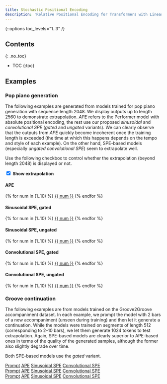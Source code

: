 ```yaml
---
title: Stochastic Positional Encoding
description: 'Relative Positional Encoding for Transformers with Linear Complexity'
---
```


{::options toc_levels="1..3" /}

## Contents
{: .no_toc}
* TOC
{:toc}

## Examples

<section id="pop-piano" markdown="1">

### Pop piano generation

The following examples are generated from models trained for pop piano generation with sequence length 2048.
We display outputs up to length 2560 to demonstrate extrapolation.
*APE* refers to the Performer model with absolute positional encoding, the rest use our proposed *sinusoidal*
and *convolutional SPE* (*gated* and *ungated* variants).
We can clearly observe that the outputs from *APE* quickly become incoherent once the training length
is exceeded (the time at which this happens depends on the tempo and style of each example).
On the other hand, SPE-based models (especially *ungated convolutional SPE*) seem to extrapolate well.

Use the following checkbox to control whether the extrapolation (beyond length 2048) is displayed or not.

<div>
<input type="checkbox" id="popExtrapolate" name="popExtrapolate" checked>
<label for="popExtrapolate" style="font-weight: bold;">Show extrapolation</label>
</div>

#### APE

<div class="tabbed-midi-player">
<div class="tabs">
  {% for num in (1..10) %}
    <a href="#" data-midi-url="/midi/pop_piano/ape/samp{{ num | prepend: '00' | slice: -2, 2 }}_extrapolation.mid">{{ num }}</a>
  {% endfor %}
</div>
<midi-visualizer></midi-visualizer>
<midi-player sound-font></midi-player>
</div>

#### Sinusoidal SPE, gated

<div class="tabbed-midi-player">
<div class="tabs">
  {% for num in (1..10) %}
    <a href="#" data-midi-url="/midi/pop_piano/sinespe/samp{{ num | prepend: '00' | slice: -2, 2 }}_extrapolation.mid">{{ num }}</a>
  {% endfor %}
</div>
<midi-visualizer></midi-visualizer>
<midi-player sound-font></midi-player>
</div>

#### Sinusoidal SPE, ungated

<div class="tabbed-midi-player">
<div class="tabs">
  {% for num in (1..10) %}
    <a href="#" data-midi-url="/midi/pop_piano/sinespe_ungated/samp{{ num | prepend: '00' | slice: -2, 2 }}_extrapolation.mid">{{ num }}</a>
  {% endfor %}
</div>
<midi-visualizer></midi-visualizer>
<midi-player sound-font></midi-player>
</div>

#### Convolutional SPE, gated

<div class="tabbed-midi-player">
<div class="tabs">
  {% for num in (1..10) %}
    <a href="#" data-midi-url="/midi/pop_piano/convspe/samp{{ num | prepend: '00' | slice: -2, 2 }}_extrapolation.mid">{{ num }}</a>
  {% endfor %}
</div>
<midi-visualizer></midi-visualizer>
<midi-player sound-font></midi-player>
</div>

#### Convolutional SPE, ungated

<div class="tabbed-midi-player">
<div class="tabs">
  {% for num in (1..10) %}
    <a href="#" data-midi-url="/midi/pop_piano/convspe_ungated/samp{{ num | prepend: '00' | slice: -2, 2 }}_extrapolation.mid">{{ num }}</a>
  {% endfor %}
</div>
<midi-visualizer></midi-visualizer>
<midi-player sound-font></midi-player>
</div>

</section>

### Groove continuation
The following examples are from models trained on the Groove2Groove accompaniment dataset.
In each example, we prompt the model with 2 bars of a new accompaniment (unseen during training) and then
let it generate a continuation. While the models were trained on segments of length 512 (corresponding to
2–10 bars), we let them generate 1024 tokens to test extrapolation.
Again, SPE-based models are clearly superior to APE-based ones in terms of the quality of the generated
samples, although the former also slightly degrade over time.

Both SPE-based models use the *gated* variant.

<div class="tabbed-midi-player">
<div class="tabs">
  <a href="#" data-midi-url="/midi/grv2grv/ape/maj357.C_SAMMY_b.prompt.mid" class="selected">Prompt</a>
  <a href="#" data-midi-url="/midi/grv2grv/ape/maj357.C_SAMMY_b.prompt_cont_0.mid">APE</a>
  <a href="#" data-midi-url="/midi/grv2grv/sinespe/maj357.C_SAMMY_b.prompt_cont_0.mid">Sinusoidal SPE</a>
  <a href="#" data-midi-url="/midi/grv2grv/convspe/maj357.C_SAMMY_b.prompt_cont_0.mid">Convolutional SPE</a>
</div>
<midi-visualizer></midi-visualizer>
<midi-player sound-font></midi-player>
</div>

<div class="tabbed-midi-player">
<div class="tabs">
  <a href="#" data-midi-url="/midi/grv2grv/ape/min114.EUROBEA3_a.prompt.mid" class="selected">Prompt</a>
  <a href="#" data-midi-url="/midi/grv2grv/ape/min114.EUROBEA3_a.prompt_cont_1.mid">APE</a>
  <a href="#" data-midi-url="/midi/grv2grv/sinespe/min114.EUROBEA3_a.prompt_cont_2.mid">Sinusoidal SPE</a>
  <a href="#" data-midi-url="/midi/grv2grv/convspe/min114.EUROBEA3_a.prompt_cont_2.mid">Convolutional SPE</a>
</div>
<midi-visualizer></midi-visualizer>
<midi-player sound-font></midi-player>
</div>

<div class="tabbed-midi-player">
<div class="tabs">
  <a href="#" data-midi-url="/midi/grv2grv/ape/min183.BuddyG_a.prompt.mid" class="selected">Prompt</a>
  <a href="#" data-midi-url="/midi/grv2grv/ape/min183.BuddyG_a.prompt_cont_0.mid">APE</a>
  <a href="#" data-midi-url="/midi/grv2grv/sinespe/min183.BuddyG_a.prompt_cont_0.mid">Sinusoidal SPE</a>
  <a href="#" data-midi-url="/midi/grv2grv/convspe/min183.BuddyG_a.prompt_cont_2.mid">Convolutional SPE</a>
</div>
<midi-visualizer></midi-visualizer>
<midi-player sound-font></midi-player>
</div>

<script>
document.querySelectorAll('midi-visualizer').forEach(function (visualizer) {
  visualizer.config.noteHeight = 4;
  visualizer.config.pixelsPerTimeStep = 30;
  visualizer.classList.add('loading');
});

document.querySelectorAll('.tabbed-midi-player').forEach(function (container) {
  // Make first tab selected
  if (!container.querySelector('a[data-midi-url].selected')) {
    container.querySelector('a[data-midi-url]').classList.add('selected');
  }

  const visualizer = container.querySelector('midi-visualizer');
  const player = container.querySelector('midi-player');
  const defaultUrl = container.querySelector('a[data-midi-url].selected').dataset.midiUrl;
  player.addVisualizer(visualizer);
  player.src = defaultUrl;
  visualizer.src = defaultUrl;

  player.addEventListener('load', function() {
    visualizer.classList.remove('loading');
  });
  player.addEventListener('start', function () {
    visualizer.querySelector('.piano-roll-visualizer').scrollLeft = 0;
  });

  // Tabs
  container.querySelectorAll('a[data-midi-url]').forEach(function (link) {
    link.addEventListener('click', function (event) {
      event.preventDefault();
      player.src = link.dataset.midiUrl;
      visualizer.src = link.dataset.midiUrl;
      visualizer.classList.add('loading');
      visualizer.querySelector('.piano-roll-visualizer').scrollLeft = 0;
      container.querySelector('a[data-midi-url].selected').classList.remove('selected');
      link.classList.add('selected');
    });
  });
});

document.querySelector('#popExtrapolate').addEventListener('change', function () {
  document.querySelectorAll('#pop-piano a[data-midi-url]').forEach(function (tab) {
    if (document.querySelector('#popExtrapolate').checked) {
      if (tab.dataset.midiUrl.indexOf('_extrapolation') < 0) {
        tab.dataset.midiUrl = tab.dataset.midiUrl.replace('.mid', '_extrapolation.mid');
      }
    } else {
      tab.dataset.midiUrl = tab.dataset.midiUrl.replace('_extrapolation', '');
    }

    if (tab.classList.contains('selected')) {
      tab.click();
    }
  });
});
</script>
